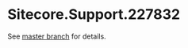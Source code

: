 # Sitecore.Support.227832

See [master branch](https://github.com/sitecoresupport/Sitecore.Support.227832) for details.